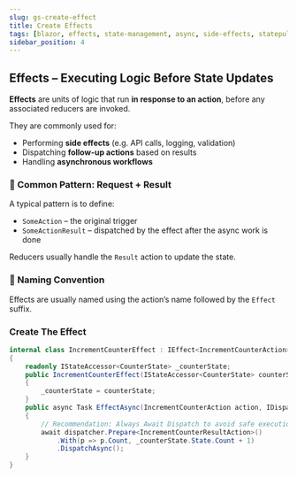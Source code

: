 ```yaml
---
slug: gs-create-effect
title: Create Effects
tags: [blazor, effects, state-management, async, side-effects, statepulse, csharp, .net]
sidebar_position: 4
---
```


## Effects – Executing Logic Before State Updates

**Effects** are units of logic that run **in response to an action**, before any associated reducers are invoked.

They are commonly used for:
- Performing **side effects** (e.g. API calls, logging, validation)
- Dispatching **follow-up actions** based on results
- Handling **asynchronous workflows**

### 🧱 Common Pattern: Request + Result

A typical pattern is to define:
- `SomeAction` – the original trigger
- `SomeActionResult` – dispatched by the effect after the async work is done

Reducers usually handle the `Result` action to update the state.

### 📛 Naming Convention

Effects are usually named using the action’s name followed by the `Effect` suffix.

### Create The Effect

```csharp title="IncrementCounterEffect.cs"
internal class IncrementCounterEffect : IEffect<IncrementCounterAction>
{
    readonly IStateAccessor<CounterState> _counterState;
    public IncrementCounterEffect(IStateAccessor<CounterState> counterState)
    {
        _counterState = counterState;
    }
    public async Task EffectAsync(IncrementCounterAction action, IDispatcher dispatcher)
    {
        // Recommendation: Always Await Dispatch to avoid safe execution issues, it won't block.
        await dispatcher.Prepare<IncrementCounterResultAction>()
            .With(p => p.Count, _counterState.State.Count + 1)
            .DispatchAsync();
    }
}
```
